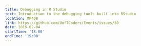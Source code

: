 ```yaml
---
title: Debugging in R Studio
text: Introduction to the debugging tools built into RStudio
location: MP408
link: https://github.com/UofTCoders/Events/issues/30
date: 2016-02-04
startTime: '18:00'
endTime: '19:00'
---
```

